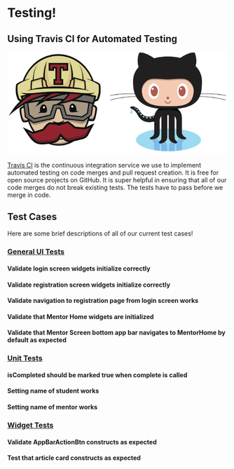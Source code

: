 # Testing!

## Using Travis CI for Automated Testing

![](images/travis-ci.png)

[Travis CI](https://travis-ci.com/github/PrepHQ/PrepHQ_Connect) is the continuous integration service we use to implement automated testing on code merges and pull request creation. It is free for open source projects on GitHub. It is super helpful in ensuring that all of our code merges do not break existing tests. The tests have to pass before we merge in code.

## Test Cases

Here are some brief descriptions of all of our current test cases!

### [General UI Tests](https://github.com/PrepHQ/PrepHQ_Connect/blob/master/test/general_ui_test.dart)

#### Validate login screen widgets initialize correctly
#### Validate registration screen widgets initialize correctly
#### Validate navigation to registration page from login screen works
#### Validate that Mentor Home widgets are initialized
#### Validate that Mentor Screen bottom app bar navigates to MentorHome by default as expected

### [Unit Tests](https://github.com/PrepHQ/PrepHQ_Connect/blob/master/test/unit_test.dart)

#### isCompleted should be marked true when complete is called
#### Setting name of student works
#### Setting name of mentor works

### [Widget Tests](https://github.com/PrepHQ/PrepHQ_Connect/blob/master/test/widget_test.dart)

#### Validate AppBarActionBtn constructs as expected
#### Test that article card constructs as expected